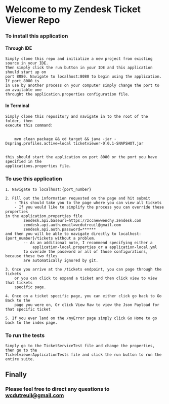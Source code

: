 # Welcome to my Zendesk Ticket Viewer Repo

### To install this application


#### Through IDE
    Simply clone this repo and initialize a new project from existing source in your IDE.
    Then simply click the run button in your IDE and this application should start up on
    port 8080. Navigate to localhost:8080 to begin using the application. If port 8080 is
    in use by another process on your computer simply change the port to an available one
    throught the application.properties configuration file.
    
#### In Terminal
    Simply clone this repository and navigate in to the root of the folder, then
    execute this command:
##

        mvn clean package && cd target && java -jar -Dspring.profiles.active=local ticketviewer-0.0.1-SNAPSHOT.jar
##
    this should start the application on port 8080 or the port you have specified in the
    applications.properties file.

### To use this application
    1. Navigate to localhost:{port_number}

    2. Fill out the information requested on the page and hit submit
        - This should take you to the page where you can view all tickets
        - If you would like to simplify the process you can override these properties
    in the application.properties file
            zendesk.api.baseurl=https://zccnewwenchy.zendesk.com
            zendesk.api.auth.email=wcdutreuil@gmail.com
            zendesk.api.auth.password=******
    and then you will be able to navigate directly to localhost:{port_number}/tickets without a problem.
            -- As an additional note, I recommend specifying either a
                application-local.properties or a application-local.yml
            to overide the password or all of those configurations, because these two files
            are automatically ignored by git.

    3. Once you arrive at the /tickets endpoint, you can page through the tickets
        or you can click to expand a ticket and then click view to view that tickets
        specific page.

    4. Once on a ticket specific page, you can either click go back to Go Back to the
        page you were on, Or click View Raw to view the Json Payload for that specific ticket

    5. If you ever land on the /myError page simply click Go Home to go back to the index page.

### To run the tests

    Simply go to the TicketServiceTest file and change the properties, then go to the
    TicketviewerApplicationTests file and click the run button to run the entire suite.

## Finally
### Please feel free to direct any questions to wcdutreuil@gmail.com

